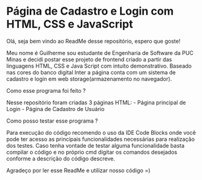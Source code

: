 <h1 text-align="center">Página de Cadastro e Login com HTML, CSS e JavaScript</h1>

<p>Olá, seja bem vindo ao ReadMe desse repositório, espero que goste!</p>

<p>Meu nome é Guilherme sou estudante de Engenharia de Software da PUC Minas e decidi postar esse projeto de frontend criado a partir das linguagens HTML, CSS e Java Script com intuíto demonstrativo. Baseado nas cores do banco digital Inter a página conta com um sistema de cadastro e login em web storage(armazenamento no navegador).</p>

<p>Como esse programa foi feito ?</p>

<p>Nesse repositório foram criadas 3 páginas HTML:
- Página principal de Login
- Página de Cadastro de Usuário</p>

<p>Como posso testar esse programa ?</p>
<p>Para execução do código recomendo o uso da IDE Code Blocks onde você pode ter acesso as principais funcionalidades necessárias para realização dos testes. Caso tenha vontade de testar alguma funcionalidade basta compilar o código e no próprio cmd digitar os comandos desejados conforme a descrição do código descreve.</p>

<p>Agradeço por ler esse ReadMe e utilizar nosso código =)</p>